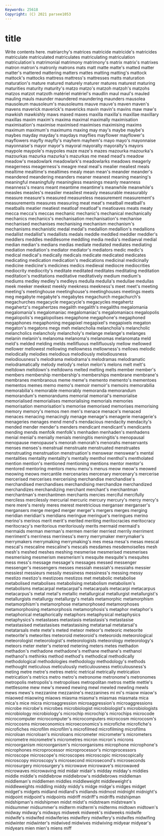 ```yaml
---
Keywords: 25618
Copyright: (C) 2021 parsee1053
---
```


# title

Write contents here.
matriarchy's matrices matricide matricide's matricides matriculate matriculated matriculates
matriculating matriculation matriculation's matrimonial matrimony matrimony's matrix matrix's matrixes matron
matron's matronly matrons mats matt matte matte's matted matter matter's
mattered mattering matters mattes matting matting's mattock mattock's mattocks mattress
mattress's mattresses matts maturation maturation's mature matured maturely maturer matures
maturest maturing maturities maturity maturity's matzo matzo's matzoh matzoh's matzohs
matzos matzot matzoth matériel matériel's maudlin maul maul's mauled mauling
mauls maunder maundered maundering maunders mausolea mausoleum mausoleum's mausoleums mauve
mauve's maven maven's mavens maverick maverick's mavericks mavin mavin's mavins
maw maw's mawkish mawkishly maws maxed maxes maxilla maxilla's maxillae
maxillary maxillas maxim maxim's maxima maximal maximally maximisation maximisation's maximise
maximised maximises maximising maxims maximum maximum's maximums maxing may may's
maybe maybe's maybes mayday mayday's maydays mayflies mayflower mayflower's mayflowers
mayfly mayfly's mayhem mayhem's mayo mayo's mayonnaise mayonnaise's mayor mayor's
mayoral mayoralty mayoralty's mayors maypole maypole's maypoles maze maze's mazes
mazourka mazourka's mazourkas mazurka mazurka's mazurkas me mead mead's meadow
meadow's meadowlark meadowlark's meadowlarks meadows meagerly meagerness meagerness's meagre meal
meal's mealier mealiest meals mealtime mealtime's mealtimes mealy mean mean's
meander meander's meandered meandering meanders meaner meanest meaning meaning's meaningful
meaningfully meaningless meanings meanly meanness meanness's means meant meantime meantime's
meanwhile meanwhile's measles measles's measlier measliest measly measurable measurably measure
measure's measured measureless measurement measurement's measurements measures measuring meat meat's
meatball meatball's meatballs meatier meatiest meatloaf meatloaf's meatloaves meats meaty
mecca mecca's meccas mechanic mechanic's mechanical mechanically mechanics mechanics's mechanisation
mechanisation's mechanise mechanised mechanises mechanising mechanism mechanism's mechanisms mechanistic medal
medal's medallion medallion's medallions medallist medallist's medallists medals meddle meddled
meddler meddler's meddlers meddles meddlesome meddling media media's mediaeval medial
median median's medians medias mediate mediated mediates mediating mediation mediation's
mediator mediator's mediators medic medic's medical medical's medically medicals medicate
medicated medicates medicating medication medication's medications medicinal medicinally medicine medicine's
medicines medics medieval mediocre mediocrities mediocrity mediocrity's meditate meditated meditates
meditating meditation meditation's meditations meditative meditatively medium medium's mediums medley
medley's medleys medulla medulla's medullae medullas meek meeker meekest meekly
meekness meekness's meet meet's meeting meeting's meetinghouse meetinghouse's meetinghouses meetings
meets meg megabyte megabyte's megabytes megachurch megachurch's megachurches megacycle megacycle's
megacycles megahertz megahertz's megahertzes megalith megalith's megaliths megalomania megalomania's megalomaniac
megalomaniac's megalomaniacs megalopolis megalopolis's megalopolises megaphone megaphone's megaphoned megaphones megaphoning
megapixel megapixel's megapixels megaton megaton's megatons megs meh melancholia melancholia's
melancholic melancholics melancholy melancholy's melange melange's melanges melanin melanin's melanoma
melanoma's melanomas melanomata meld meld's melded melding melds mellifluous mellifluously
mellow mellowed mellower mellowest mellowing mellowness mellowness's mellows melodic melodically
melodies melodious melodiously melodiousness melodiousness's melodrama melodrama's melodramas melodramatic melodramatically
melody melody's melon melon's melons melt melt's meltdown meltdown's meltdowns
melted melting melts member member's members membership membership's memberships membrane
membrane's membranes membranous meme meme's memento memento's mementoes mementos memes
memo memo's memoir memoir's memoirs memorabilia memorabilia's memorable memorably memoranda
memorandum memorandum's memorandums memorial memorial's memorialise memorialised memorialises memorialising memorials
memories memorisation memorisation's memorise memorised memorises memorising memory memory's memos
men men's menace menace's menaced menaces menacing menacingly menage menage's
menagerie menagerie's menageries menages mend mend's mendacious mendacity mendacity's mended
mender mender's menders mendicant mendicant's mendicants mending mends menfolk menfolk's
menhaden menhaden's menhadens menial menial's menially menials meningitis meningitis's menopausal
menopause menopause's menorah menorah's menorahs menservants menses menses's menstrual menstruate
menstruated menstruates menstruating menstruation menstruation's menswear menswear's mental mentalities mentality
mentality's mentally menthol menthol's mentholated mention mention's mentioned mentioning mentions
mentor mentor's mentored mentoring mentors menu menu's menus meow meow's
meowed meowing meows mercantile mercenaries mercenary mercenary's mercerise mercerised mercerises
mercerising merchandise merchandise's merchandised merchandises merchandising merchandize merchandized merchandizes merchandizing
merchant merchant's merchantman merchantman's merchantmen merchants mercies merciful mercifully merciless
mercilessly mercurial mercuric mercury mercury's mercy mercy's mere mere's merely
meres merest meretricious merganser merganser's mergansers merge merged merger merger's
mergers merges merging meridian meridian's meridians meringue meringue's meringues merino
merino's merinos merit merit's merited meriting meritocracies meritocracy meritocracy's meritorious
meritoriously merits mermaid mermaid's mermaids merman merman's mermen merrier merriest
merrily merriment merriment's merriness merriness's merry merrymaker merrymaker's merrymakers merrymaking
merrymaking's mes mesa mesa's mesas mescal mescal's mescaline mescaline's mescals
mesdames mesdemoiselles mesh mesh's meshed meshes meshing mesmerise mesmerised mesmerises
mesmerising mesmerism mesmerism's mesquite mesquite's mesquites mess mess's message message's
messages messed messenger messenger's messengers messes messiah messiah's messiahs messier
messiest messieurs messily messiness messiness's messing messy mestizo mestizo's mestizoes
mestizos met metabolic metabolise metabolised metabolises metabolising metabolism metabolism's metabolisms
metacarpal metacarpal's metacarpals metacarpi metacarpus metacarpus's metal metal's metallic metallurgical
metallurgist metallurgist's metallurgists metallurgy metallurgy's metals metamorphic metamorphism metamorphism's metamorphose
metamorphosed metamorphoses metamorphosing metamorphosis metamorphosis's metaphor metaphor's metaphorical metaphorically metaphors
metaphysical metaphysics metaphysics's metastases metastasis metastasis's metastasise metastasised metastasises metastasising
metatarsal metatarsal's metatarsals mete mete's meted meteor meteor's meteoric meteorite
meteorite's meteorites meteoroid meteoroid's meteoroids meteorological meteorologist meteorologist's meteorologists meteorology
meteorology's meteors meter meter's metered metering meters metes methadon methadon's
methadone methadone's methane methane's methanol methanol's methinks method method's methodical
methodically methodological methodologies methodology methodology's methods methought meticulous meticulously meticulousness
meticulousness's meting metre metre's metres metric metrical metrically metrication metrication's
metrics metro metro's metronome metronome's metronomes metropolis metropolis's metropolises metropolitan
metros mettle mettle's mettlesome mew mew's mewed mewing mewl mewled
mewling mewls mews mews's mezzanine mezzanine's mezzanines mi mi's miaow
miaow's miaowed miaowing miaows miasma miasma's miasmas miasmata mica mica's
mice micra microaggression microaggression's microaggressions microbe microbe's microbes microbiologist microbiologist's
microbiologists microbiology microbiology's microchip microchip's microchips microcode microcomputer microcomputer's microcomputers
microcosm microcosm's microcosms microeconomics microeconomics's microfiche microfiche's microfiches microfilm microfilm's
microfilmed microfilming microfilms microloan microloan's microloans micrometer micrometer's micrometers micrometre
micrometre's micrometres micron micron's microns microorganism microorganism's microorganisms microphone microphone's
microphones microprocessor microprocessor's microprocessors microscope microscope's microscopes microscopic microscopically microscopy
microscopy's microsecond microsecond's microseconds microsurgery microsurgery's microwave microwave's microwaved microwaves
microwaving mid midair midair's midday midday's middies middle middle's middlebrow
middlebrow's middlebrows middleman middleman's middlemen middles middleweight middleweight's middleweights middling
middy middy's midge midge's midges midget midget's midgets midland midland's
midlands midmost midnight midnight's midpoint midpoint's midpoints midriff midriff's midriffs
midshipman midshipman's midshipmen midst midst's midstream midstream's midsummer midsummer's midterm
midterm's midterms midtown midtown's midway midway's midways midweek midweek's midweeks
midwife midwife's midwifed midwiferies midwifery midwifery's midwifes midwifing midwinter midwinter's
midwived midwives midwiving midyear midyear's midyears mien mien's miens miff
